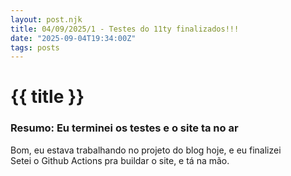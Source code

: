 ```yaml
---
layout: post.njk
title: 04/09/2025/1 - Testes do 11ty finalizados!!!
date: "2025-09-04T19:34:00Z"
tags: posts
---
```

# {{ title }}

### Resumo: Eu terminei os testes e o site ta no ar

Bom, eu estava trabalhando no projeto do blog hoje, e eu finalizei \
Setei o Github Actions pra buildar o site, e tá na mão.
